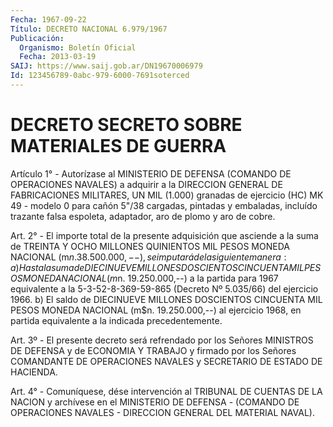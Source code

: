 ```yaml
---
Fecha: 1967-09-22
Título: DECRETO NACIONAL 6.979/1967
Publicación:
  Organismo: Boletín Oficial
  Fecha: 2013-03-19
SAIJ: https://www.saij.gob.ar/DN19670006979
Id: 123456789-0abc-979-6000-7691soterced
---
```

# DECRETO SECRETO SOBRE MATERIALES DE GUERRA

<a id="1"></a>
Artículo 1° - Autorízase al MINISTERIO DE DEFENSA (COMANDO DE OPERACIONES NAVALES) a adquirir a la DIRECCION GENERAL DE FABRICACIONES MILITARES, UN MIL (1.000) granadas de ejercicio (HC) MK 49 - modelo 0 para cañón 5"/38 cargadas, pintadas y embaladas, incluído trazante falsa espoleta, adaptador, aro de plomo y aro de cobre.

<a id="2"></a>
Art. 2° - El importe total de la presente adquisición que asciende a la suma de TREINTA Y OCHO MILLONES QUINIENTOS MIL PESOS MONEDA NACIONAL (m$n. 38.500.000,--), se imputará de la siguiente manera: a) Hasta la suma de DIECINUEVE MILLONES DOSCIENTOS CINCUENTA MIL PESOS MONEDA NACIONAL (m$n. 19.250.000,--) a la partida para 1967 equivalente a la 5-3-52-8-369-59-865 (Decreto Nº 5.035/66) del ejercicio 1966. b) El saldo de DIECINUEVE MILLONES DOSCIENTOS CINCUENTA MIL PESOS MONEDA NACIONAL (m$n. 19.250.000,--) al ejercicio 1968, en partida equivalente a la indicada precedentemente.

<a id="3"></a>
Art. 3º - El presente decreto será refrendado por los Señores MINISTROS DE DEFENSA y de ECONOMIA Y TRABAJO y firmado por los Señores COMANDANTE DE OPERACIONES NAVALES y SECRETARIO DE ESTADO DE HACIENDA.

<a id="4"></a>
Art. 4° - Comuníquese, dése intervención al TRIBUNAL DE CUENTAS DE LA NACION y archívese en el MINISTERIO DE DEFENSA - (COMANDO DE OPERACIONES NAVALES - DIRECCION GENERAL DEL MATERIAL NAVAL).